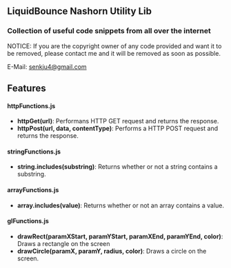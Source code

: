 ## LiquidBounce Nashorn Utility Lib
### Collection of useful code snippets from all over the internet

NOTICE: If you are the copyright owner of any code provided and want it to be removed, please contact me and it will be removed as soon as possible. 

E-Mail: senkju4@gmail.com

## Features
#### httpFunctions.js
* **httpGet(url)**: Performans HTTP GET request and returns the response.
* **httpPost(url, data, contentType)**: Performs a HTTP POST request and returns the response.

#### stringFunctions.js
* **string.includes(substring)**: Returns whether or not a string contains a substring.

#### arrayFunctions.js
* **array.includes(value)**: Returns whether or not an array contains a value.

#### glFunctions.js
* **drawRect(paramXStart, paramYStart, paramXEnd, paramYEnd, color)**: Draws a rectangle on the screen
* **drawCircle(paramX, paramY, radius, color)**: Draws a circle on the screen.
